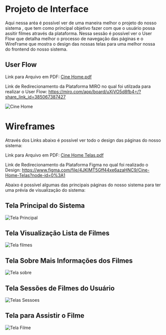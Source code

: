 
# Projeto de Interface

 Aqui nessa aréa é possível ver de uma maneira melhor o projeto do nosso sistema , que tem como principal objetivo fazer com que o usuário possa assitir filmes através da plataforma. Nessa sessão é possível ver o User Flow que detalha melhor o processo de navegação das páginas e o WireFrame que mostra o design das nossas telas para uma melhor nossa do frontend do nosso sistema.

## User Flow

Link para Arquivo em PDF: [Cine Home.pdf](https://github.com/ICEI-PUC-Minas-PCO-SI/pco-si-2022-1-e1-proj-web-t2-cinehome/files/8587472/Cine.Home.pdf)

Link de Redirecionamento da Plataforma MIRO no qual foi utilzada para realizar o User Flow: https://miro.com/app/board/uXjVO5d8fb4=/?share_link_id=385067387427


![Cine Home](https://user-images.githubusercontent.com/101759330/165869266-8eb4ddba-2ab1-4555-a8d8-b2c8397b6939.jpg)

# Wireframes

Através dos Links abaixo é possível ver todo o design das páginas do nosso sistema:

Link para Arquivo em PDF: [Cine Home Telas.pdf](https://github.com/ICEI-PUC-Minas-PCO-SI/pco-si-2022-1-e1-proj-web-t2-cinehome/files/8600208/Cine.Home.Telas.pdf)

Link de Redirecionamento da Plataforma Figma no qual foi realizado o Design: https://www.figma.com/file/4JKIMT5Gff44xe6azaHNC9/Cine-Home-Telas?node-id=0%3A1

Abaixo é possível algumas das principais páginas do nosso sistema para ter uma prévia de visualização do sistema:

## Tela Principal do Sistema
![Tela Principal](https://user-images.githubusercontent.com/101759330/166172444-c120218f-2680-4d3a-9aeb-bed89fa41e6c.png)

## Tela Visualização Lista de Filmes
![Tela filmes](https://user-images.githubusercontent.com/101759330/166172521-eefb8409-e019-402d-bb7f-23739ee76820.png)

## Tela Sobre Mais Informações dos Filmes
![Tela sobre](https://user-images.githubusercontent.com/101759330/166172591-3d76d859-7231-44de-82d3-7c2ad4605dd8.png)

## Tela Sessões de Filmes do Usuário
![Telas Sessoes](https://user-images.githubusercontent.com/101759330/166172648-e9d6eaf8-09d9-4cd3-9602-999ea25d3bb9.png)

## Tela para Assistir o Filme
![Tela Filme](https://user-images.githubusercontent.com/101759330/166172856-7dea83dd-e777-4af1-b364-c9929057d0f3.png)

